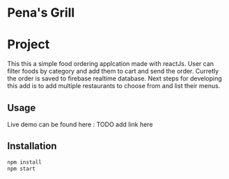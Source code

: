 # Pena's Grill

# Project

This this a simple food ordering applcation made with reactJs. User can filter foods by category and add them to cart and send the order.
Curretly the order is saved to firebase realtime database.
Next steps for developing this add is to add multiple restaurants to choose from and list their menus.



## Usage
Live demo can be found here : TODO add link here

## Installation

```bash
npm install 
npm start
```




